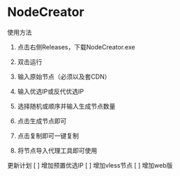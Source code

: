 # NodeCreator
使用方法
1. 点击右侧Releases，下载NodeCreator.exe
2. 双击运行

3. 输入原始节点（必须以及套CDN）

4. 输入优选IP或反代优选IP

5. 选择随机或顺序并输入生成节点数量

6. 点击生成节点即可
7. 点击复制即可一键复制

8. 将节点导入代理工具即可使用

更新计划
[ ] 增加预置优选IP
[ ] 增加vless节点
[ ] 增加web版
